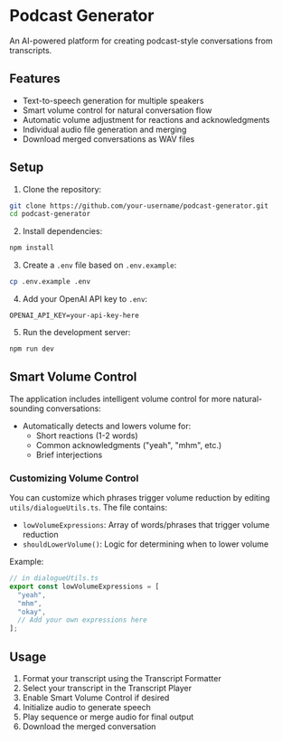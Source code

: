 # Podcast Generator

An AI-powered platform for creating podcast-style conversations from transcripts.

## Features

- Text-to-speech generation for multiple speakers
- Smart volume control for natural conversation flow
- Automatic volume adjustment for reactions and acknowledgments
- Individual audio file generation and merging
- Download merged conversations as WAV files

## Setup

1. Clone the repository:

```bash
git clone https://github.com/your-username/podcast-generator.git
cd podcast-generator
```

2. Install dependencies:

```bash
npm install
```

3. Create a `.env` file based on `.env.example`:

```bash
cp .env.example .env
```

4. Add your OpenAI API key to `.env`:

```
OPENAI_API_KEY=your-api-key-here
```

5. Run the development server:

```bash
npm run dev
```

## Smart Volume Control

The application includes intelligent volume control for more natural-sounding conversations:

- Automatically detects and lowers volume for:
  - Short reactions (1-2 words)
  - Common acknowledgments ("yeah", "mhm", etc.)
  - Brief interjections

### Customizing Volume Control

You can customize which phrases trigger volume reduction by editing `utils/dialogueUtils.ts`. The file contains:

- `lowVolumeExpressions`: Array of words/phrases that trigger volume reduction
- `shouldLowerVolume()`: Logic for determining when to lower volume

Example:

```typescript
// in dialogueUtils.ts
export const lowVolumeExpressions = [
  "yeah",
  "mhm",
  "okay",
  // Add your own expressions here
];
```

## Usage 

1. Format your transcript using the Transcript Formatter
2. Select your transcript in the Transcript Player
3. Enable Smart Volume Control if desired
4. Initialize audio to generate speech
5. Play sequence or merge audio for final output
6. Download the merged conversation

